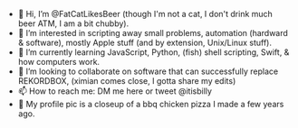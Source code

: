 - 👋 Hi, I’m @FatCatLikesBeer (though I'm not a cat, I don't drink much beer ATM, I am a bit chubby).
- 👀 I’m interested in scripting away small problems, automation (hardward & software), mostly Apple stuff (and by extension, Unix/Linux stuff).
- 🌱 I’m currently learning JavaScript, Python, (fish) shell scripting, Swift, & how computers work. 
- 💞️ I’m looking to collaborate on software that can successfully replace REKORDBOX, (ximian comes close, I gotta share my edits)
- 📫 How to reach me: DM me here or tweet @itisbilly
- 📸 My profile pic is a closeup of a bbq chicken pizza I made a few years ago.

<!---
FatCatLikesBeer/FatCatLikesBeer is a ✨ special ✨ repository because its `README.md` (this file) appears on your GitHub profile.
You can click the Preview link to take a look at your changes.
--->
